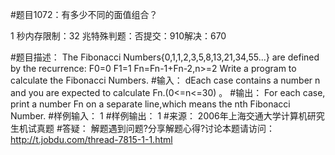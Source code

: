 #题目1072：有多少不同的面值组合？

1 秒内存限制：32 兆特殊判题：否提交：910解决：670

#题目描述：
The Fibonacci Numbers{0,1,1,2,3,5,8,13,21,34,55...} are defined by the recurrence: 
    F0=0 F1=1 Fn=Fn-1+Fn-2,n>=2 
Write a program to calculate the Fibonacci Numbers.
#输入：
dEach case contains a number n and you are expected to calculate Fn.(0<=n<=30) 。
#输出：
 For each case, print a number Fn on a separate line,which means the nth Fibonacci Number.
#样例输入：
1
#样例输出：
1
#来源：
2006年上海交通大学计算机研究生机试真题
#答疑：
解题遇到问题?分享解题心得?讨论本题请访问：http://t.jobdu.com/thread-7815-1-1.html
